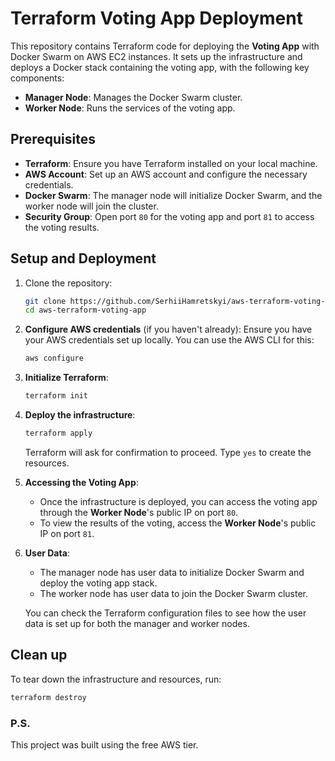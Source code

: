 # Terraform Voting App Deployment

This repository contains Terraform code for deploying the **Voting App** with Docker Swarm on AWS EC2 instances. It sets up the infrastructure and deploys a Docker stack containing the voting app, with the following key components:

- **Manager Node**: Manages the Docker Swarm cluster.
- **Worker Node**: Runs the services of the voting app.

## Prerequisites

- **Terraform**: Ensure you have Terraform installed on your local machine.
- **AWS Account**: Set up an AWS account and configure the necessary credentials.
- **Docker Swarm**: The manager node will initialize Docker Swarm, and the worker node will join the cluster.
- **Security Group**: Open port `80` for the voting app and port `81` to access the voting results.

## Setup and Deployment

1. Clone the repository:

    ```bash
    git clone https://github.com/SerhiiHamretskyi/aws-terraform-voting-app.git
    cd aws-terraform-voting-app
    ```

2. **Configure AWS credentials** (if you haven't already):
    Ensure you have your AWS credentials set up locally. You can use the AWS CLI for this:

    ```bash
    aws configure
    ```

3. **Initialize Terraform**:

    ```bash
    terraform init
    ```

4. **Deploy the infrastructure**:

    ```bash
    terraform apply
    ```

    Terraform will ask for confirmation to proceed. Type `yes` to create the resources.

5. **Accessing the Voting App**:
    - Once the infrastructure is deployed, you can access the voting app through the **Worker Node**'s public IP on port `80`.
    - To view the results of the voting, access the **Worker Node**'s public IP on port `81`.

6. **User Data**:
    - The manager node has user data to initialize Docker Swarm and deploy the voting app stack.
    - The worker node has user data to join the Docker Swarm cluster.

    You can check the Terraform configuration files to see how the user data is set up for both the manager and worker nodes.

## Clean up

To tear down the infrastructure and resources, run:

```bash
terraform destroy
```
### P.S.  
This project was built using the free AWS tier. 